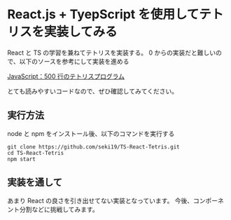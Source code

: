 # React.js + TyepScript を使用してテトリスを実装してみる

React と TS の学習を兼ねてテトリスを実装する。
0 からの実装だと難しいので、以下のソースを参考にして実装を進める

[JavaScript：500 行のテトリスプログラム](https://torisky.com/javascript%EF%BC%9A%E3%83%86%E3%83%88%E3%83%AA%E3%82%B9%E3%83%97%E3%83%AD%E3%82%B0%E3%83%A9%E3%83%A0/)

とても読みやすいコードなので、ぜひ確認してみてください。

## 実行方法

node と npm をインストール後、以下のコマンドを実行する

```
git clone https://github.com/seki19/TS-React-Tetris.git
cd TS-React-Tetris
npm start
```

## 実装を通して

あまり React の良さを引き出せてない実装となっています。
今後、コンポーネント分割などに挑戦してみます。
